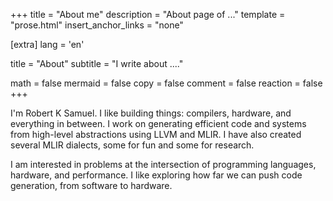 +++
title = "About me"
description = "About page of ..."
template = "prose.html"
insert_anchor_links = "none"

[extra]
lang = 'en'

title = "About"
subtitle = "I write about ...."

math = false
mermaid = false
copy = false
comment = false
reaction = false
+++

I'm Robert K Samuel. I like building things: compilers, hardware, and everything in between. I work on generating efficient code and systems from high-level abstractions using LLVM and MLIR. I have also created several MLIR dialects, some for fun and some for research.

I am interested in problems at the intersection of programming languages, hardware, and performance. I like exploring how far we can push code generation, from software to hardware.